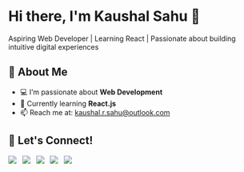 # Hi there, I'm Kaushal Sahu 👋

Aspiring Web Developer | Learning React | Passionate about building intuitive digital experiences


## 🚀 About Me

- 💻 I’m passionate about **Web Development**
- 🌱 Currently learning **React.js**
- 📫 Reach me at: [kaushal.r.sahu@outlook.com](mailto:kaushal.r.sahu@outlook.com)


## 🤝 Let's Connect!

  <a href="https://linkedin.com/in/kaushalsahu07" target="_blank" title="LinkedIn">
    <img src="https://img.shields.io/badge/LinkedIn-0A66C2.svg?&style=for-the-badge&logo=linkedin&logoColor=white"/></a>
  &nbsp;
  <a href="https://x.com/kaushalsahu_07" target="_blank" title="X Twitter">
    <img src="https://img.shields.io/badge/X Twitter-000000.svg?&style=for-the-badge&logo=twitter&logoColor=white"/></a>
     &nbsp;
  <a href="https://kaushalsahu07.github.io/portfolio/" target="_blank" title="Portfolio">
    <img src="https://img.shields.io/badge/Portfolio-12100E.svg?&style=for-the-badge&logo=github&logoColor=white"/></a>
  &nbsp;
  <a href="https://www.instagram.com/cd.kaushal/" target="_blank" title="Instagram">
    <img src="https://img.shields.io/badge/Instagram-E4405F.svg?&style=for-the-badge&logo=instagram&logoColor=white"/></a>
  &nbsp;
  <a href="https://dribbble.com/cdkaushal" target="_blank" title="Dribbble">
    <img src="https://img.shields.io/badge/Dribbble-EA4C89.svg?&style=for-the-badge&logo=dribbble&logoColor=white"/></a>
  &nbsp;

